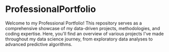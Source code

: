 # ProfessionalPortfolio
Welcome to my Professional Portfolio! This repository serves as a comprehensive showcase of my data-driven projects, methodologies, and coding expertise. Here, you'll find an overview of various projects I've made throughout my data science journey, from exploratory data analyses to advanced predictive algorithms. 

